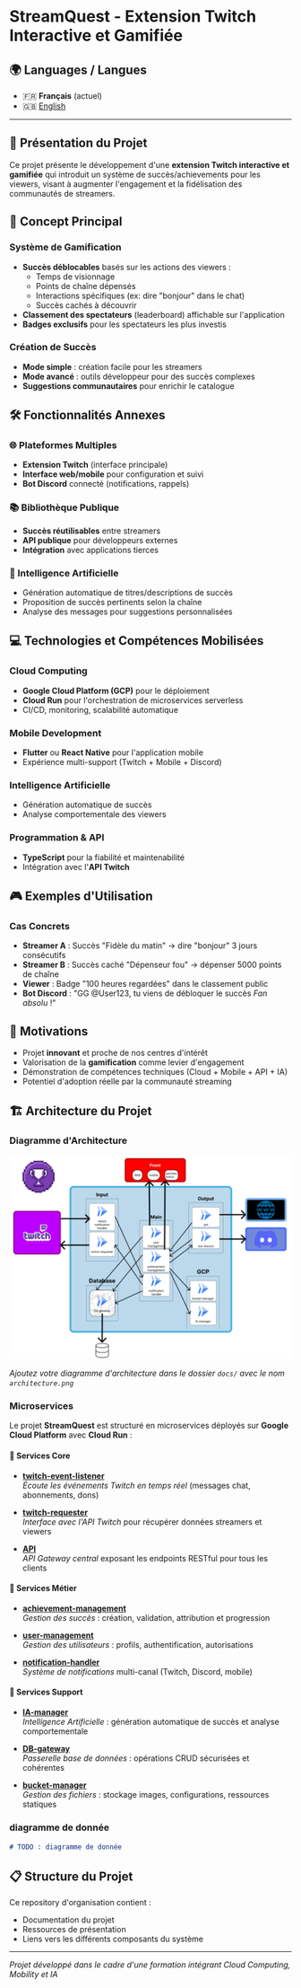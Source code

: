 # StreamQuest - Extension Twitch Interactive et Gamifiée

## 🌍 Languages / Langues
- 🇫🇷 **Français** (actuel)
- 🇬🇧 [English](README.md)

---

## 🎯 Présentation du Projet

Ce projet présente le développement d'une **extension Twitch interactive et gamifiée** qui introduit un système de succès/achievements pour les viewers, visant à augmenter l'engagement et la fidélisation des communautés de streamers.

## 🚀 Concept Principal

### Système de Gamification
- **Succès déblocables** basés sur les actions des viewers :
  - Temps de visionnage
  - Points de chaîne dépensés
  - Interactions spécifiques (ex: dire "bonjour" dans le chat)
  - Succès cachés à découvrir
- **Classement des spectateurs** (leaderboard) affichable sur l'application
- **Badges exclusifs** pour les spectateurs les plus investis

### Création de Succès
- **Mode simple** : création facile pour les streamers
- **Mode avancé** : outils développeur pour des succès complexes
- **Suggestions communautaires** pour enrichir le catalogue

## 🛠️ Fonctionnalités Annexes

### 🌐 Plateformes Multiples
- **Extension Twitch** (interface principale)
- **Interface web/mobile** pour configuration et suivi
- **Bot Discord** connecté (notifications, rappels)

### 📚 Bibliothèque Publique
- **Succès réutilisables** entre streamers
- **API publique** pour développeurs externes
- **Intégration** avec applications tierces

### 🤖 Intelligence Artificielle
- Génération automatique de titres/descriptions de succès
- Proposition de succès pertinents selon la chaîne
- Analyse des messages pour suggestions personnalisées

## 💻 Technologies et Compétences Mobilisées

### Cloud Computing
- **Google Cloud Platform (GCP)** pour le déploiement
- **Cloud Run** pour l'orchestration de microservices serverless
- CI/CD, monitoring, scalabilité automatique

### Mobile Development
- **Flutter** ou **React Native** pour l'application mobile
- Expérience multi-support (Twitch + Mobile + Discord)

### Intelligence Artificielle
- Génération automatique de succès
- Analyse comportementale des viewers

### Programmation & API
- **TypeScript** pour la fiabilité et maintenabilité
- Intégration avec l'**API Twitch**

## 🎮 Exemples d'Utilisation

### Cas Concrets
- **Streamer A** : Succès "Fidèle du matin" → dire "bonjour" 3 jours consécutifs
- **Streamer B** : Succès caché "Dépenseur fou" → dépenser 5000 points de chaîne
- **Viewer** : Badge "100 heures regardées" dans le classement public
- **Bot Discord** : "GG @User123, tu viens de débloquer le succès *Fan absolu* !"

## 🎯 Motivations

- Projet **innovant** et proche de nos centres d'intérêt
- Valorisation de la **gamification** comme levier d'engagement
- Démonstration de compétences techniques (Cloud + Mobile + API + IA)
- Potentiel d'adoption réelle par la communauté streaming

## 🏗️ Architecture du Projet

### Diagramme d'Architecture

![Diagramme d'Architecture](./docs/architecture.png)

*Ajoutez votre diagramme d'architecture dans le dossier `docs/` avec le nom `architecture.png`*

### Microservices

Le projet **StreamQuest** est structuré en microservices déployés sur **Google Cloud Platform** avec **Cloud Run** :

#### 🔗 Services Core
- **[twitch-event-listener](https://github.com/projet-ccm2/twitch-event-listener)**  
  *Écoute les événements Twitch en temps réel* (messages chat, abonnements, dons)

- **[twitch-requester](https://github.com/projet-ccm2/twitch-requester)**  
  *Interface avec l'API Twitch* pour récupérer données streamers et viewers

- **[API](https://github.com/projet-ccm2/API)**  
  *API Gateway central* exposant les endpoints RESTful pour tous les clients

#### 🎯 Services Métier
- **[achievement-management](https://github.com/projet-ccm2/achievement-management)**  
  *Gestion des succès* : création, validation, attribution et progression

- **[user-management](https://github.com/projet-ccm2/user-management)**  
  *Gestion des utilisateurs* : profils, authentification, autorisations

- **[notification-handler](https://github.com/projet-ccm2/notification-handler)**  
  *Système de notifications* multi-canal (Twitch, Discord, mobile)

#### 🤖 Services Support
- **[IA-manager](https://github.com/projet-ccm2/IA-manager)**  
  *Intelligence Artificielle* : génération automatique de succès et analyse comportementale

- **[DB-gateway](https://github.com/projet-ccm2/DB-gateway)**  
  *Passerelle base de données* : opérations CRUD sécurisées et cohérentes

- **[bucket-manager](https://github.com/projet-ccm2/bucket-manager)**  
  *Gestion des fichiers* : stockage images, configurations, ressources statiques

### diagramme de donnée

```markdown
# TODO : diagramme de donnée
```

## 📋 Structure du Projet

Ce repository d'organisation contient :
- Documentation du projet
- Ressources de présentation
- Liens vers les différents composants du système

---

*Projet développé dans le cadre d'une formation intégrant Cloud Computing, Mobility et IA*